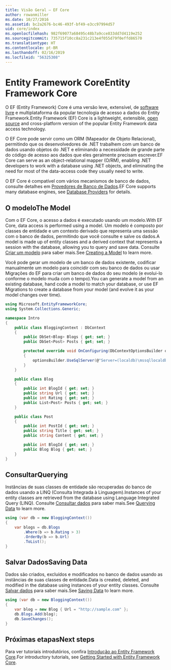 ```yaml
---
title: Visão Geral – EF Core
author: rowanmiller
ms.date: 10/27/2016
ms.assetid: bc2a2676-bc46-493f-bf49-e3cc97994d57
uid: core/index
ms.openlocfilehash: 982f69077a68495c48b7a9cce833dd7d4119e252
ms.sourcegitcommit: 735715f10cc8a231c213e4f055d79f0effd86570
ms.translationtype: HT
ms.contentlocale: pt-BR
ms.lasthandoff: 02/16/2019
ms.locfileid: "56325308"
---
```

# <a name="entity-framework-core"></a><span data-ttu-id="04abc-102">Entity Framework Core</span><span class="sxs-lookup"><span data-stu-id="04abc-102">Entity Framework Core</span></span>

<span data-ttu-id="04abc-103">O EF (Entity Framework) Core é uma versão leve, extensível, de [software livre](https://github.com/aspnet/EntityFrameworkCore) e multiplataforma da popular tecnologia de acesso a dados do Entity Framework.</span><span class="sxs-lookup"><span data-stu-id="04abc-103">Entity Framework (EF) Core is a lightweight, extensible, [open source](https://github.com/aspnet/EntityFrameworkCore) and cross-platform version of the popular Entity Framework data access technology.</span></span>

<span data-ttu-id="04abc-104">O EF Core pode servir como um ORM (Mapeador de Objeto Relacional), permitindo que os desenvolvedores de .NET trabalhem com um banco de dados usando objetos do .NET e eliminando a necessidade de grande parte do código de acesso aos dados que eles geralmente precisam escrever.</span><span class="sxs-lookup"><span data-stu-id="04abc-104">EF Core can serve as an object-relational mapper (O/RM), enabling .NET developers to work with a database using .NET objects, and eliminating the need for most of the data-access code they usually need to write.</span></span>

<span data-ttu-id="04abc-105">O EF Core é compatível com vários mecanismos de banco de dados, consulte detalhes em [Provedores de Banco de Dados](providers/index.md).</span><span class="sxs-lookup"><span data-stu-id="04abc-105">EF Core supports many database engines, see [Database Providers](providers/index.md) for details.</span></span>

## <a name="the-model"></a><span data-ttu-id="04abc-106">O modelo</span><span class="sxs-lookup"><span data-stu-id="04abc-106">The Model</span></span>

<span data-ttu-id="04abc-107">Com o EF Core, o acesso a dados é executado usando um modelo.</span><span class="sxs-lookup"><span data-stu-id="04abc-107">With EF Core, data access is performed using a model.</span></span> <span data-ttu-id="04abc-108">Um modelo é composto por classes de entidade e um contexto derivado que representa uma sessão com o banco de dados, permitindo que você consulte e salve os dados.</span><span class="sxs-lookup"><span data-stu-id="04abc-108">A model is made up of entity classes and a derived context that represents a session with the database, allowing you to query and save data.</span></span> <span data-ttu-id="04abc-109">Consulte [Criar um modelo](modeling/index.md) para saber mais.</span><span class="sxs-lookup"><span data-stu-id="04abc-109">See [Creating a Model](modeling/index.md) to learn more.</span></span>

<span data-ttu-id="04abc-110">Você pode gerar um modelo de um banco de dados existente, codificar manualmente um modelo para coincidir com seu banco de dados ou usar Migrações do EF para criar um banco de dados do seu modelo (e evolui-lo conforme o modelo muda com o tempo).</span><span class="sxs-lookup"><span data-stu-id="04abc-110">You can generate a model from an existing database, hand code a model to match your database, or use EF Migrations to create a database from your model (and evolve it as your model changes over time).</span></span>

``` csharp
using Microsoft.EntityFrameworkCore;
using System.Collections.Generic;

namespace Intro
{
    public class BloggingContext : DbContext
    {
        public DbSet<Blog> Blogs { get; set; }
        public DbSet<Post> Posts { get; set; }

        protected override void OnConfiguring(DbContextOptionsBuilder optionsBuilder)
        {
            optionsBuilder.UseSqlServer(@"Server=(localdb)\mssqllocaldb;Database=MyDatabase;Trusted_Connection=True;");
        }
    }

    public class Blog
    {
        public int BlogId { get; set; }
        public string Url { get; set; }
        public int Rating { get; set; }
        public List<Post> Posts { get; set; }
    }

    public class Post
    {
        public int PostId { get; set; }
        public string Title { get; set; }
        public string Content { get; set; }

        public int BlogId { get; set; }
        public Blog Blog { get; set; }
    }
}
```

## <a name="querying"></a><span data-ttu-id="04abc-111">Consultar</span><span class="sxs-lookup"><span data-stu-id="04abc-111">Querying</span></span>

<span data-ttu-id="04abc-112">Instâncias de suas classes de entidade são recuperadas do banco de dados usando a LINQ (Consulta Integrada à Linguagem).</span><span class="sxs-lookup"><span data-stu-id="04abc-112">Instances of your entity classes are retrieved from the database using Language Integrated Query (LINQ).</span></span> <span data-ttu-id="04abc-113">Consulte [Consultar dados](querying/index.md) para saber mais.</span><span class="sxs-lookup"><span data-stu-id="04abc-113">See [Querying Data](querying/index.md) to learn more.</span></span>

``` csharp
using (var db = new BloggingContext())
{
    var blogs = db.Blogs
        .Where(b => b.Rating > 3)
        .OrderBy(b => b.Url)
        .ToList();
}
```

## <a name="saving-data"></a><span data-ttu-id="04abc-114">Salvar Dados</span><span class="sxs-lookup"><span data-stu-id="04abc-114">Saving Data</span></span>

<span data-ttu-id="04abc-115">Dados são criados, excluídos e modificados no banco de dados usando as instâncias de suas classes de entidade.</span><span class="sxs-lookup"><span data-stu-id="04abc-115">Data is created, deleted, and modified in the database using instances of your entity classes.</span></span> <span data-ttu-id="04abc-116">Consulte [Salvar dados](saving/index.md) para saber mais.</span><span class="sxs-lookup"><span data-stu-id="04abc-116">See [Saving Data](saving/index.md) to learn more.</span></span>

``` csharp
using (var db = new BloggingContext())
{
    var blog = new Blog { Url = "http://sample.com" };
    db.Blogs.Add(blog);
    db.SaveChanges();
}
```

## <a name="next-steps"></a><span data-ttu-id="04abc-117">Próximas etapas</span><span class="sxs-lookup"><span data-stu-id="04abc-117">Next steps</span></span>

<span data-ttu-id="04abc-118">Para ver tutoriais introdutórios, confira [Introdução ao Entity Framework Core](get-started/index.md).</span><span class="sxs-lookup"><span data-stu-id="04abc-118">For introductory tutorials, see [Getting Started with Entity Framework Core](get-started/index.md).</span></span>

